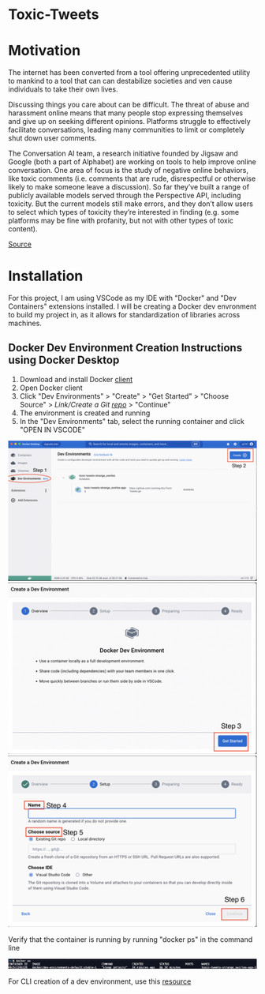 # Toxic-Tweets

<h1>Motivation</h1>
<p>The internet has been converted from a tool offering unprecedented utility to mankind to a tool that can can destabilize societies and ven cause individuals to take their own lives.

Discussing things you care about can be difficult. The threat of abuse and harassment online means that many people stop expressing themselves and give up on seeking different opinions. Platforms struggle to effectively facilitate conversations, leading many communities to limit or completely shut down user comments.

The Conversation AI team, a research initiative founded by Jigsaw and Google (both a part of Alphabet) are working on tools to help improve online conversation. One area of focus is the study of negative online behaviors, like toxic comments (i.e. comments that are rude, disrespectful or otherwise likely to make someone leave a discussion). So far they’ve built a range of publicly available models served through the Perspective API, including toxicity. But the current models still make errors, and they don’t allow users to select which types of toxicity they’re interested in finding (e.g. some platforms may be fine with profanity, but not with other types of toxic content).</p>

<a href="https://pantelis.github.io/artificial-intelligence/aiml-common/projects/nlp/finetuning-language-models-tweets/index.html">Source</a>
<h1>Installation</h1>

<p>For this project, I am using VSCode as my IDE with "Docker" and "Dev Containers" extensions installed. I will be creating a Docker dev envronment to build my project in, as it allows for standardization of libraries across machines.</p>

<h2>Docker Dev Environment Creation Instructions using Docker Desktop</h2>
<ol>
    <li>Download and install Docker <a href="https://www.docker.com/">client</a></li>
    <li>Open Docker client</li>
    <li>Click "Dev Environments" > "Create" > "Get Started" > "Choose Source" > <i>Link/Create a Git <a href="https://github.com/Junming-Qiu/Toxic-Tweets.git">repo</a></i> > "Continue"</li>
    <li>The environment is created and running</li>
    <li>In the "Dev Environments" tab, select the running container and click "OPEN IN VSCODE"</li>
</ol>
<img src="./Documentation/end_result.png"/>
<img src="./Documentation/step3.png"/>
<img src="./Documentation/config.png"/>
<p>Verify that the container is running by running "docker ps" in the command line</p>
<img src="./Documentation/terminal.png"/>
<p>For CLI creation of a dev environment, use this <a href="https://docs.docker.com/desktop/dev-environments/set-up/">resource</a></p>

<h2></h2>


